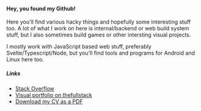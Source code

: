#### Hey, you found my Github!

Here you'll find various hacky things and hopefully some interesting stuff too. A lot of what I work on here is internal/backend or web build system stuff, but I also sometimes build games or other intersting visual projects.

I mostly work with JavaScript based web stuff, preferably Svelte/Typescript/Node, but you'll find tools and programs for Android and Linux here too.

##### Links

- [Stack Overflow](https://stackoverflow.com/users/3754229/xenxier)
- [Visual portfolio on thefullstack](https://thefullstack.network/BenjaminGwynn)
- [Download my CV as a PDF](https://cv.benjamingwynn.com)
